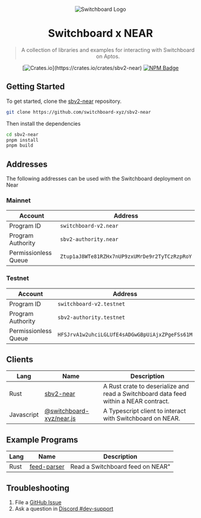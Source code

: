 <div align="center">

![Switchboard Logo](https://github.com/switchboard-xyz/sbv2-core/raw/main/website/static/img/icons/switchboard/avatar.png)

# Switchboard x NEAR

> A collection of libraries and examples for interacting with Switchboard on
> Aptos.

[![Crates.io](https://img.shields.io/crates/v/sbv2-near?label=sbv2-near&logo=rust")](https://crates.io/crates/sbv2-near)
[![NPM Badge](https://img.shields.io/github/package-json/v/switchboard-xyz/sbv2-near?color=red&filename=javascript%2Fnear.js%2Fpackage.json&label=%40switchboard-xyz%2Fnear.js&logo=npm)](https://www.npmjs.com/package/@switchboard-xyz/near.js)

</div>

## Getting Started

To get started, clone the
[sbv2-near](https://github.com/switchboard-xyz/sbv2-near) repository.

```bash
git clone https://github.com/switchboard-xyz/sbv2-near
```

Then install the dependencies

```bash
cd sbv2-near
pnpm install
pnpm build
```

## Addresses

The following addresses can be used with the Switchboard deployment on Near

### Mainnet

| Account              | Address                                       |
| -------------------- | --------------------------------------------- |
| Program ID           | `switchboard-v2.near`                         |
| Program Authority    | `sbv2-authority.near`                         |
| Permissionless Queue | `Ztup1aJ8WTe81RZHx7nUP9zxUMrDe9r2TyTCzRzpRoY` |

### Testnet

| Account              | Address                                        |
| -------------------- | ---------------------------------------------- |
| Program ID           | `switchboard-v2.testnet`                       |
| Program Authority    | `sbv2-authority.testnet`                       |
| Permissionless Queue | `HFSJrvA1w2uhciLGLUfE4sADGwGBpUiAjxZPgeFSs61M` |

## Clients

| **Lang**   | **Name**                                       | **Description**                                                                      |
| ---------- | ---------------------------------------------- | ------------------------------------------------------------------------------------ |
| Rust       | [sbv2-near](rust/sbv2-near)                    | A Rust crate to deserialize and read a Switchboard data feed within a NEAR contract. |
| Javascript | [@switchboard-xyz/near.js](javascript/near.js) | A Typescript client to interact with Switchboard on NEAR.                            |

## Example Programs

| **Lang** | **Name**                            | **Description**                  |
| -------- | ----------------------------------- | -------------------------------- |
| Rust     | [feed-parser](programs/feed-parser) | Read a Switchboard feed on NEAR" |

## Troubleshooting

1. File a
   [GitHub Issue](https://github.com/switchboard-xyz/sbv2-near/issues/new)
2. Ask a question in
   [Discord #dev-support](https://discord.com/channels/841525135311634443/984343400377647144)

